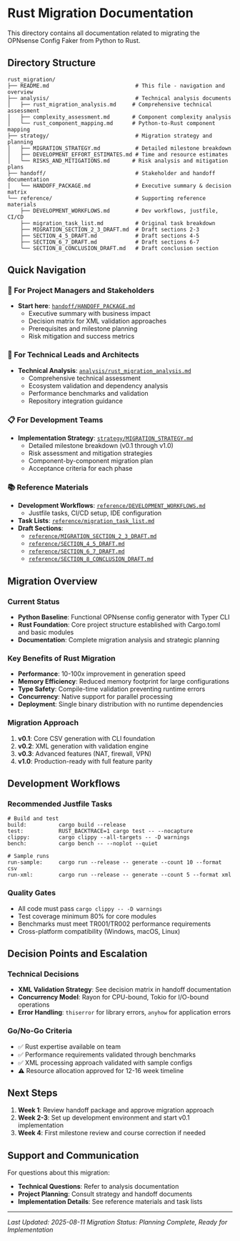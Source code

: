 # Rust Migration Documentation

This directory contains all documentation related to migrating the OPNsense Config Faker from Python to Rust.

## Directory Structure

```text
rust_migration/
├── README.md                           # This file - navigation and overview
├── analysis/                           # Technical analysis documents
│   ├── rust_migration_analysis.md     # Comprehensive technical assessment
│   ├── complexity_assessment.md       # Component complexity analysis
│   └── rust_component_mapping.md      # Python-to-Rust component mapping
├── strategy/                           # Migration strategy and planning
│   ├── MIGRATION_STRATEGY.md           # Detailed milestone breakdown
│   ├── DEVELOPMENT_EFFORT_ESTIMATES.md # Time and resource estimates
│   └── RISKS_AND_MITIGATIONS.md       # Risk analysis and mitigation plans
├── handoff/                            # Stakeholder and handoff documentation
│   └── HANDOFF_PACKAGE.md              # Executive summary & decision matrix
└── reference/                          # Supporting reference materials
    ├── DEVELOPMENT_WORKFLOWS.md        # Dev workflows, justfile, CI/CD
    ├── migration_task_list.md          # Original task breakdown
    ├── MIGRATION_SECTION_2_3_DRAFT.md  # Draft sections 2-3
    ├── SECTION_4_5_DRAFT.md            # Draft sections 4-5
    ├── SECTION_6_7_DRAFT.md            # Draft sections 6-7
    └── SECTION_8_CONCLUSION_DRAFT.md   # Draft conclusion section
```

## Quick Navigation

### 🎯 For Project Managers and Stakeholders

- **Start here**: [`handoff/HANDOFF_PACKAGE.md`](handoff/HANDOFF_PACKAGE.md)
  - Executive summary with business impact
  - Decision matrix for XML validation approaches
  - Prerequisites and milestone planning
  - Risk mitigation and success metrics

### 🔧 For Technical Leads and Architects

- **Technical Analysis**: [`analysis/rust_migration_analysis.md`](analysis/rust_migration_analysis.md)
  - Comprehensive technical assessment
  - Ecosystem validation and dependency analysis
  - Performance benchmarks and validation
  - Repository integration guidance

### 📋 For Development Teams

- **Implementation Strategy**: [`strategy/MIGRATION_STRATEGY.md`](strategy/MIGRATION_STRATEGY.md)
  - Detailed milestone breakdown (v0.1 through v1.0)
  - Risk assessment and mitigation strategies
  - Component-by-component migration plan
  - Acceptance criteria for each phase

### 📚 Reference Materials

- **Development Workflows**: [`reference/DEVELOPMENT_WORKFLOWS.md`](reference/DEVELOPMENT_WORKFLOWS.md)
  - Justfile tasks, CI/CD setup, IDE configuration
- **Task Lists**: [`reference/migration_task_list.md`](reference/migration_task_list.md)
- **Draft Sections**:
  - [`reference/MIGRATION_SECTION_2_3_DRAFT.md`](reference/MIGRATION_SECTION_2_3_DRAFT.md)
  - [`reference/SECTION_4_5_DRAFT.md`](reference/SECTION_4_5_DRAFT.md)
  - [`reference/SECTION_6_7_DRAFT.md`](reference/SECTION_6_7_DRAFT.md)
  - [`reference/SECTION_8_CONCLUSION_DRAFT.md`](reference/SECTION_8_CONCLUSION_DRAFT.md)

## Migration Overview

### Current Status

- **Python Baseline**: Functional OPNsense config generator with Typer CLI
- **Rust Foundation**: Core project structure established with Cargo.toml and basic modules
- **Documentation**: Complete migration analysis and strategic planning

### Key Benefits of Rust Migration

- **Performance**: 10-100x improvement in generation speed
- **Memory Efficiency**: Reduced memory footprint for large configurations
- **Type Safety**: Compile-time validation preventing runtime errors
- **Concurrency**: Native support for parallel processing
- **Deployment**: Single binary distribution with no runtime dependencies

### Migration Approach

1. **v0.1**: Core CSV generation with CLI foundation
2. **v0.2**: XML generation with validation engine
3. **v0.3**: Advanced features (NAT, firewall, VPN)
4. **v1.0**: Production-ready with full feature parity

## Development Workflows

### Recommended Justfile Tasks

```make
# Build and test
build:          cargo build --release
test:           RUST_BACKTRACE=1 cargo test -- --nocapture
clippy:         cargo clippy --all-targets -- -D warnings
bench:          cargo bench -- --noplot --quiet

# Sample runs
run-sample:     cargo run --release -- generate --count 10 --format csv
run-xml:        cargo run --release -- generate --count 5 --format xml
```

### Quality Gates

- All code must pass `cargo clippy -- -D warnings`
- Test coverage minimum 80% for core modules
- Benchmarks must meet TR001/TR002 performance requirements
- Cross-platform compatibility (Windows, macOS, Linux)

## Decision Points and Escalation

### Technical Decisions

- **XML Validation Strategy**: See decision matrix in handoff documentation
- **Concurrency Model**: Rayon for CPU-bound, Tokio for I/O-bound operations
- **Error Handling**: `thiserror` for library errors, `anyhow` for application errors

### Go/No-Go Criteria

- ✅ Rust expertise available on team
- ✅ Performance requirements validated through benchmarks
- ✅ XML processing approach validated with sample configs
- ⚠️ Resource allocation approved for 12-16 week timeline

## Next Steps

1. **Week 1**: Review handoff package and approve migration approach
2. **Week 2-3**: Set up development environment and start v0.1 implementation
3. **Week 4**: First milestone review and course correction if needed

## Support and Communication

For questions about this migration:

- **Technical Questions**: Refer to analysis documentation
- **Project Planning**: Consult strategy and handoff documents
- **Implementation Details**: See reference materials and task lists

---

_Last Updated: 2025-08-11_
_Migration Status: Planning Complete, Ready for Implementation_
